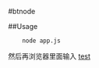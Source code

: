 #btnode

##Usage

		node app.js

然后再浏览器里面输入 [test](http://localhost:3000/??public/js/test.js,public/js/test1.js)
